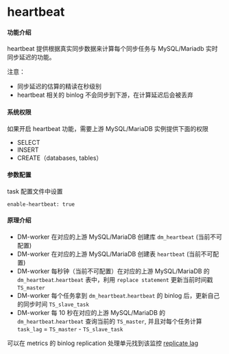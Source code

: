 heartbeat
===

#### 功能介绍

heartbeat 提供根据真实同步数据来计算每个同步任务与 MySQL/Mariadb 实时同步延迟的功能。

注意：
- 同步延迟的估算的精读在秒级别
- heartbeat 相关的 binlog 不会同步到下游，在计算延迟后会被丢弃

#### 系统权限
如果开启 heartbeat 功能，需要上游 MySQL/MariaDB 实例提供下面的权限

* SELECT
* INSERT
* CREATE（databases, tables）

#### 参数配置

task 配置文件中设置
```
enable-heartbeat: true
```

#### 原理介绍

* DM-worker 在对应的上游 MySQL/MariaDB 创建库 `dm_heartbeat` (当前不可配置)
* DM-worker 在对应的上游 MySQL/MariaDB 创建表 `heartbeat` (当前不可配置)
* DM-worker 每秒钟（当前不可配置）在对应的上游 MySQL/MariaDB 的 `dm_heartbeat`.`heartbeat` 表中，利用 `replace statement` 更新当前时间戳 `TS_master`
* DM-worker 每个任务拿到 `dm_heartbeat`.`heartbeat` 的 binlog 后，更新自己的同步时间 `TS_slave_task`
* DM-worker 每 10 秒在对应的上游 MySQL/MariaDB 的 `dm_heartbeat`.`heartbeat` 查询当前的 `TS_master`, 并且对每个任务计算 `task_lag` = `TS_master` - `TS_slave_task`

可以在 metrics 的 binlog replication 处理单元找到该监控 [replicate lag](../maintenance/metrics-alert.md#binlog-replication)